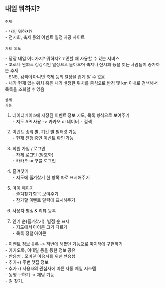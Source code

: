 ## 내일 뭐하지?

<code>주제</code>

⁃ 내일 뭐하지? <br>
⁃ 전시회, 축제 등의 이벤트 일정 제공 사이트 <br>
<br>
<code>기획 의도</code>

⁃ 당장 내일 어디가지? 뭐하지? 고민할 때 사용할 수 있는 서비스 <br>
⁃ 코로나 완화로 정상적인 일상으로 돌아오며 축제나 전시회 등을 찾는 사람들이 증가하는 추세 <br>
⁃ SNS, 검색이 아니면 축제 등의 일정을 쉽게 알 수 없음 <br>
⁃ 내가 현재 있는 위치 혹은 내가 설정한 위치를 중심으로 반경 몇 km 이내로 검색해서 목록을 조회할 수 있음 <br>
<br>
<code>상세 기능</code>

1. 데이터베이스에 저장된 이벤트 정보 지도, 목록 형식으로 보여주기 <br>
⁃ 지도 API 사용 -> 카카오 or 네이버
⁃ 검색

2. 이벤트 종류 별, 기간 별 필터링 기능 <br>
⁃ 현재 진행 중인 이벤트 확인 가능

3. 회원 가입 / 로그인 <br>
⁃ 자체 로그인 (암호화) <br>
⁃ 카카오 or 구글 로그인

4. 즐겨찾기 <br>
⁃ 지도에 즐겨찾기 한 항목 따로 표시해주기

4. 마이 페이지 <br>
⁃ 즐겨찾기 항목 보여주기 <br>
⁃ 참가할 이벤트 달력에 표시해주기

5. 사용자 별점 & 리뷰 등록 <br>

6. 인기 순(즐겨찾기), 별점 순 표시 <br>
⁃ 지도에서 아이콘 크기 다르게 <br>
⁃ 목록 정렬 아이콘

⁃ 이벤트 정보 등록 -> 저번에 해봤던 기능으로 마지막에 구현하기 <br>
⁃ 카카오톡, 이메일 등을 통한 정보 공유 <br>
⁃ 반응형 : 모바일 이용자를 위한 반응형 <br>
⁃ 추가+) 주변 맛집 정보 <br>
⁃ 추가+) 사용자의 관심사에 따른 자동 메일 시스템 <br>
⁃ 동행 구하기 -> 채팅 기능 <br>
⁃ 길 찾기.. <br>
